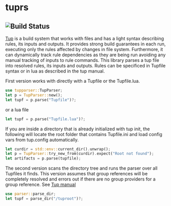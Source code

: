 # tuprs  
![Build Status](https://github.com/svark/tuprs/actions/workflows/rust.yml/badge.svg)
---
[Tup](https://gittup.org/tup) is a build system that works with files and has a light syntax describing rules, its inputs and outputs. It provides strong build guarantees in each run, executing only the rules affected by changes in file system. Furthermore, it can dynamically track rule dependencies as they are being run avoiding any manual tracking of inputs to rule commands. This library parses a tup file into resolved rules, its inputs and outputs. 
Rules can be specificed in Tupfile syntax or in lua as described in the tup manual.

First version works with directly with a Tupfile or the Tupfile.lua.
```rust
use tupparser::TupParser;
let p = TupParser::new();
let tupf = p.parse("Tupfile")?;
```
or a lua file
```rust
let tupf = p.parse("Tupfile.lua")?;
```

If you are inside a directory that is already initialized with tup init, the following will locate the root folder that contains Tupfile.ini and load config vars from tup.config automatically.
```rust
let curdir = std::env::current_dir().unwrap();
let p = TupParser::try_new_from(curdir).expect("Root not found");
let artifacts = p.parse(tupfile);
```

The second version  scans the directory tree and runs the parser over all Tupfiles it finds.
This version assumes that group references will be completely resolved and errors out if there are no group providers for a group reference. See [Tup manual](https://gittup.org/tup/manual.html)
```rust
use parser::parse_dir;
let tupf = parse_dir("/tuproot")?;
```

